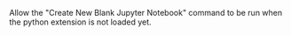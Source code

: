 Allow the "Create New Blank Jupyter Notebook" command to be run when the python extension is not loaded yet.